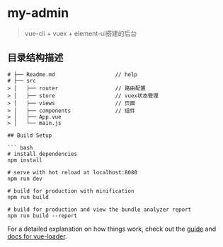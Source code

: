 # my-admin

> vue-cli + vuex + element-ui搭建的后台

## 目录结构描述
``` 
# ├── Readme.md                   // help
# ├── src                         
> │   ├── router                  // 路由配置
> │   ├── store                   // vuex状态管理
> │   ├── views                   // 页面
> │   ├── components              // 组件
> │   ├── App.vue
> │   └── main.js

## Build Setup

``` bash
# install dependencies
npm install

# serve with hot reload at localhost:8080
npm run dev

# build for production with minification
npm run build

# build for production and view the bundle analyzer report
npm run build --report
```

For a detailed explanation on how things work, check out the [guide](http://vuejs-templates.github.io/webpack/) and [docs for vue-loader](http://vuejs.github.io/vue-loader).
